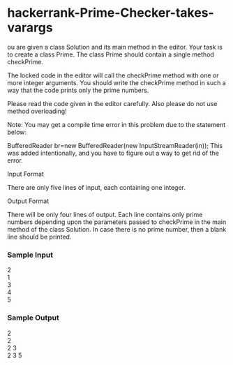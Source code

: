 # hackerrank-Prime-Checker-takes-varargs
ou are given a class Solution and its main method in the editor. Your task is to create a class Prime. The class Prime should contain a single method checkPrime.

The locked code in the editor will call the checkPrime method with one or more integer arguments. You should write the checkPrime method in such a way that the code prints only the prime numbers.

Please read the code given in the editor carefully. Also please do not use method overloading!

Note: You may get a compile time error in this problem due to the statement below:

  BufferedReader br=new BufferedReader(new InputStreamReader(in));
This was added intentionally, and you have to figure out a way to get rid of the error.

Input Format

There are only five lines of input, each containing one integer.

Output Format

There will be only four lines of output. Each line contains only prime numbers depending upon the parameters passed to checkPrime in the main method of the class Solution. In case there is no prime number, then a blank line should be printed.

### Sample Input

2\
1\
3\
4\
5
### Sample Output

2 \
2 \
2 3 \
2 3 5 

